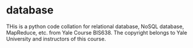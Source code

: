 # database
THis is a python code collation for relational database, NoSQL database, MapReduce, etc. from Yale Course BIS638.
The copyright belongs to Yale University and instructors of this course.
